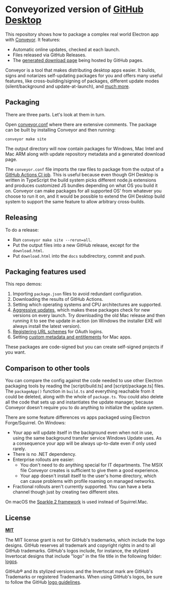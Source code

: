 # Conveyorized version of [GitHub Desktop](https://desktop.github.com)

This repository shows how to package a complex real world Electron app with [Conveyor](https://hydraulic.software/). It features:

- Automatic online updates, checked at each launch.
- Files released via GitHub Releases.
- The [generated download page](https://hydraulic-software.github.io/github-desktop/download.html) being hosted by GitHub pages.

Conveyor is a tool that makes distributing desktop apps easier. It builds, signs and notarizes self-updating
packages for you and offers many useful features, like cross-building/signing of packages, different update modes (silent/background and
update-at-launch), and [much more](https://conveyor.hydraulic.dev/).

## Packaging

There are three parts. Let's look at them in turn.

Open [conveyor.conf](conveyor.conf) where there are extensive comments. The package can be built by installing Conveyor and 
then running:

```
conveyor make site
```

The output directory will now contain packages for Windows, Mac Intel and Mac ARM along with update repository metadata and a generated
download page.

The `conveyor.conf` file imports the raw files to package from the output of a [GitHub Actions CI job](.github/workflows/ci.yml). This is
useful because even though GH Desktop is written in TypeScript the build system picks different node.js extensions and produces 
customized JS bundles depending on what OS you build it on. Conveyor can make packages for all supported OS' from whatever you choose to
run it on, and it would be possible to extend the GH Desktop build system to support the same feature to allow arbitrary cross-builds.

## Releasing

To do a release: 

* Run `conveyor make site --rerun=all`.
* Put the output files into a new GitHub release, except for the `download.html`.
* Put `download.html` into the `docs` subdirectory, commit and push.

## Packaging features used

This repo demos:

1. Importing `package.json` files to avoid redundant configuration.
2. Downloading the results of GitHub Actions.
3. Setting which operating systems and CPU architectures are supported.
4. [Aggressive updates](https://conveyor.hydraulic.dev/5.0/configs/#update-modes), which makes these packages check for new versions on every launch. Try downloading the old Mac release and then
   running it to see the update in action (on Windows the installer EXE will always install the latest version).
5. [Registering URL schemes](https://conveyor.hydraulic.dev/5.0/configs/os-integration/#url-handlers-deep-linking) for OAuth logins.
6. Setting [custom metadata and entitlements](https://conveyor.hydraulic.dev/5.0/configs/os-integration/#custom-integrations) for Mac apps.

These packages are code-signed but you can create self-signed projects if you want.

## Comparison to other tools

You can compare the config against the code needed to use other Electron packaging tools by reading the [script/build.ts] and [script/package.ts] files.
The `packageApp()` function in `build.ts` and everything reachable from it could be deleted, along with the whole of `package.ts`. You could
also delete all the code that sets up and instantiates the update manager, because Conveyor doesn't require you to do anything to initialize
the update system.

There are some feature differences vs apps packaged using Electron Forge/Squirrel. On Windows:

* Your app will update itself in the background even when not in use, using the same background transfer service Windows Update
  uses. As a consequence your app will be always up-to-date even if only used rarely.
* There is no .NET dependency.
* Enterprise rollouts are easier:
  * You don't need to do anything special for IT departments. The MSIX file Conveyor creates is sufficient to give them a good experience. 
  * Your app doesn't install itself to the user's home directory, which can cause problems with profile roaming on managed networks.
* Fractional rollouts aren't currently supported. You can have a beta channel though just by creating two different sites.

On macOS the [Sparkle 2 framework](https://sparkle-project.org/) is used instead of Squirrel.Mac.

## License

**[MIT](LICENSE)**

The MIT license grant is not for GitHub's trademarks, which include the logo
designs. GitHub reserves all trademark and copyright rights in and to all
GitHub trademarks. GitHub's logos include, for instance, the stylized
Invertocat designs that include "logo" in the file title in the following
folder: [logos](app/static/logos).

GitHub® and its stylized versions and the Invertocat mark are GitHub's
Trademarks or registered Trademarks. When using GitHub's logos, be sure to
follow the GitHub [logo guidelines](https://github.com/logos).
